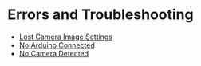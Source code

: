 # Errors and Troubleshooting

* [Lost Camera Image Settings](troubleshooting/optimal_settings.md)
* [No Arduino Connected](troubleshooting/no_arduino.md)
* [No Camera Detected](troubleshooting/no_camera.md)
